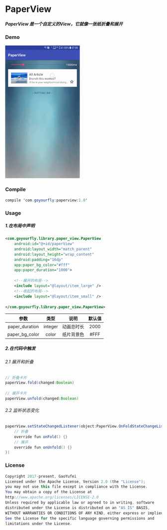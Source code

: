 # PaperView

##### PaperView 是一个自定义的View，它就像一张纸折叠和展开

### Demo

<img src="./screenshot/PaperView.gif" width="240"/>

### Compile

````java
compile 'com.goyourfly:paperview:1.0'
````

### Usage

##### 1.在布局中声明
````xml
<com.goyourfly.library.paper_view.PaperView
    android:id="@+id/paperView"
    android:layout_width="match_parent"
    android:layout_height="wrap_content"
    android:padding="16dp"
    app:paper_bg_color="#fff"
    app:paper_duration="1000">

    <!--展开的布局-->
    <include layout="@layout/item_large" />
    <!--收起的布局-->
    <include layout="@layout/item_small" />

</com.goyourfly.library.paper_view.PaperView>
````
| 参数 | 类型 | 说明 | 默认值 |
|:-:|:-:|:-:|:-:|
| paper\_duration | integer | 动画总时长 | 2000 |
| paper\_bg\_color | color | 纸片背景色 | #FFF |

##### 2.在代码中触发

###### 2.1 展开和折叠
````java
// 折叠卡片
paperView.fold(changed:Boolean)

// 展开卡片
paperView.unfold(changed:Boolean)
````

###### 2.2 监听状态变化

````java
paperView.setStateChangedListener(object:PaperView.OnFoldStateChangeListener{
	// 折叠
    override fun onFold() {}
	// 展开
    override fun onUnfold() {}
})
````

### License
````java
Copyright 2017-present, GaoYufei
Licensed under the Apache License, Version 2.0 (the "License");
you may not use this file except in compliance with the License.
You may obtain a copy of the License at
http://www.apache.org/licenses/LICENSE-2.0
Unless required by applicable law or agreed to in writing, software
distributed under the License is distributed on an "AS IS" BASIS,
WITHOUT WARRANTIES OR CONDITIONS OF ANY KIND, either express or implied.
See the License for the specific language governing permissions and
limitations under the License.
````